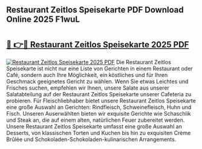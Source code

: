 ## Restaurant Zeitlos Speisekarte PDF Download Online 2025 F1wuL

# <h2><a href="http://gcbmas.nevu.top/?p=Restaurant+Zeitlos+Speisekarte">🔗 👉🔴 Restaurant Zeitlos Speisekarte 2025 PDF</a></h2>

[![Restaurant Zeitlos Speisekarte 2025 PDF](https://i.imgur.com/dBaPXMq.png)](http://gcbmas.nevu.top/?p=Restaurant+Zeitlos+Speisekarte)
Die Restaurant Zeitlos Speisekarte ist nicht nur eine Liste von Gerichten in einem Restaurant oder Café, sondern auch Ihre Möglichkeit, ein köstliches und für Ihren Geschmack geeignetes Gericht zu wählen. Wenn Sie etwas Leichtes und Frisches suchen, empfehlen wir Ihnen, unsere Salate aus unserer Salatabteilung auf der Restaurant Zeitlos Speisekarte unserer Cafeteria zu probieren. Für Fleischliebhaber bietet unsere Restaurant Zeitlos Speisekarte eine große Auswahl an Gerichten: Rindfleisch, Schweinefleisch, Huhn und Fisch. Unseren Auserwählten bieten wir exquisite Gerichte wie Schaschlik und Steak an, die auf einem alten, natürlichen Feuer zubereitet werden. Unsere Restaurant Zeitlos Speisekarte umfasst eine große Auswahl an Desserts, von klassischen Torten und Kuchen bis hin zu exquisiten Crème Brûlée und Schokoladen-Schokoladen-kulinarischen Arrangements.
